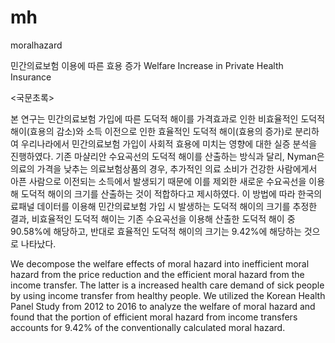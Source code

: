 # mh
moralhazard

민간의료보험 이용에 따른 효용 증가
Welfare Increase in Private Health Insurance

<국문초록>

본 연구는 민간의료보험 가입에 따른 도덕적 해이를 가격효과로 인한 비효율적인 도덕적 해이(효용의 감소)와 소득 이전으로 인한 효율적인 도덕적 해이(효용의 증가)로 분리하여 우리나라에서 민간의료보험 가입이 사회적 효용에 미치는 영향에 대한 실증 분석을 진행하였다. 기존 마샬리안 수요곡선의 도덕적 해이를 산출하는 방식과 달리, Nyman은 의료의 가격을 낮추는 의료보험상품의 경우, 추가적인 의료 소비가 건강한 사람에게서 아픈 사람으로 이전되는 소득에서 발생되기 때문에 이를 제외한 새로운 수요곡선을 이용해 도덕적 해이의 크기를 산출하는 것이 적합하다고 제시하였다. 이 방법에 따라 한국의료패널 데이터를 이용해 민간의료보험 가입 시 발생하는 도덕적 해이의 크기를 추정한 결과, 비효율적인 도덕적 해이는 기존 수요곡선을 이용해 산출한 도덕적 해이 중 90.58%에 해당하고, 반대로 효율적인 도덕적 해이의 크기는 9.42%에 해당하는 것으로 나타났다. 

<ABSTRACT>
  
We decompose the welfare effects of moral hazard into inefficient moral hazard from the price reduction and the efficient moral hazard from the income transfer. The latter is a increased health care demand of sick people by using income transfer from healthy people. We utilized the Korean Health Panel Study from 2012 to 2016 to analyze the welfare of moral hazard and found that the portion of efficient moral hazard from income transfers accounts for 9.42% of the conventionally calculated moral hazard. 
